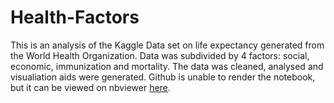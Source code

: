 # Health-Factors
This is an analysis of the Kaggle Data set on life expectancy generated from the World Health Organization.
Data was subdivided by 4 factors: social, economic, immunization and mortality.
The data was cleaned, analysed and visualiation aids were generated. Github is unable to render the notebook, but it can be viewed on nbviewer [here](https://nbviewer.org/github/jenrobin13/Health-Factors/blob/main/WHO_life_expectancy.ipynb).
